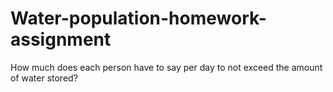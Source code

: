 # Water-population-homework-assignment
How much does each person have to say per day to not exceed the amount of water stored?
